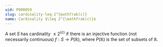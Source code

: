 ```yaml
---
uid: P000059
slug: cardinality-leq-2^{mathfrak(c)}
name: Cardinality $\leq 2^{\mathfrak(c)}$
---
```

A set $S$ has cardinality $\leq 2^{\mathfrak(c)}$ if there is an injective function (not necessarily continuous) $f:S \rightarrow P(\mathbb{R})$, where $P(\mathbb{R})$ is the set of subsets of $\mathbb{R}$.

